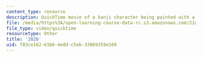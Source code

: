 ```yaml
---
content_type: resource
description: QuickTime movie of a kanji character being painted with a brush.
file: /media/https%3A/open-learning-course-data-rc.s3.amazonaws.com/21g-504-japanese-iv-spring-2009/f83ce16261b64eddc5eb33069359e169_2826.mov
file_type: video/quicktime
resourcetype: Other
title: '2826'
uid: f83ce162-61b6-4edd-c5eb-33069359e169
---
```

